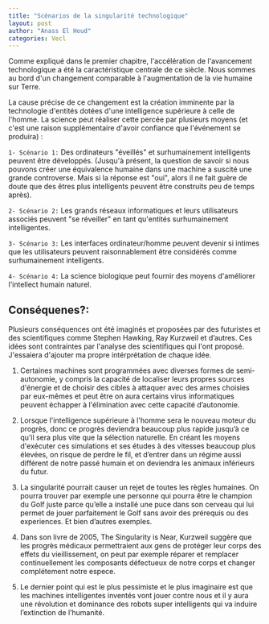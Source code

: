 ```yaml
---
title: "Scénarios de la singularité technologique"
layout: post
author: "Anass El Houd"
categories: Vecl
---
```


Comme expliqué dans le premier chapitre, l'accélération de l'avancement technologique a été la caractéristique centrale de ce siècle. Nous sommes au bord d'un changement comparable à l'augmentation de la vie humaine sur Terre. 

La cause précise de ce changement est la création imminente par la technologie d'entités dotées d'une intelligence supérieure à celle de l'homme. La science peut réaliser cette percée par plusieurs moyens (et c'est une raison supplémentaire d'avoir confiance que l'événement se produira) :

```1- Scénario 1:``` Des ordinateurs "éveillés" et surhumainement intelligents peuvent être développés. (Jusqu'à présent, la question de savoir si nous pouvons créer une équivalence humaine dans une machine a suscité une grande controverse. Mais si la réponse est "oui", alors il ne fait guère de doute que des êtres plus intelligents peuvent être construits peu de temps après).

```2- Scénario 2:``` Les grands réseaux informatiques et leurs utilisateurs associés peuvent "se réveiller" en tant qu'entités surhumainement intelligentes.

```3- Scénario 3:``` Les interfaces ordinateur/homme peuvent devenir si intimes que les utilisateurs peuvent raisonnablement être considérés comme surhumainement intelligents.

```4- Scénario 4:``` La science biologique peut fournir des moyens d'améliorer l'intellect humain naturel.



## Conséquenes?: 

Plusieurs conséquences ont été imaginés et proposées par des futuristes et des scientifiques comme Stephen Hawking, Ray Kurzweil et d’autres. Ces idées sont contraintes par l'analyse des scientifiques qui l'ont proposé. J'essaiera d'ajouter ma propre intérprétation de chaque idée.

1.	Certaines machines sont programmées avec diverses formes de semi-autonomie, y compris la capacité de localiser leurs propres sources d'énergie et de choisir des cibles à attaquer avec des armes choisies par eux-mêmes et peut être on aura certains virus informatiques peuvent échapper à l'élimination avec cette capacité d’autonomie.

2.	Lorsque l'intelligence supérieure à l'homme sera le nouveau moteur du progrès, donc ce progrès deviendra beaucoup plus rapide jusqu’à ce qu’il sera plus vite que la sélection naturelle. En créant les moyens d'exécuter ces simulations et ses études à des vitesses beaucoup plus élevées, on risque de perdre le fil, et d’entrer dans un régime aussi différent de notre passé humain et on deviendra les animaux inférieurs du futur.

4.	La singularité pourrait causer un rejet de toutes les règles humaines. On pourra trouver par exemple une personne qui pourra être le champion du Golf juste parce qu’elle a installé une puce dans son cerveau qui lui permet de jouer parfaitement le Golf sans avoir des prérequis ou des experiences. Et bien d’autres  exemples. 

5.	Dans son livre de 2005, The Singularity is Near, Kurzweil suggère que les progrès médicaux permettraient aux gens de protéger leur corps des effets du vieillissement, on peut par exemple réparer et remplacer continuellement les composants défectueux de notre corps et changer complétement notre espece.

6.	Le dernier point qui est le plus pessimiste et le plus imaginaire est que les machines intelligentes inventés vont jouer contre nous et il y aura une révolution et dominance des robots super intelligents qui va induire l’extinction de l’humanité.

